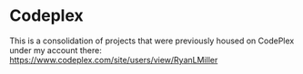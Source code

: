 # Codeplex
This is a consolidation of projects that were previously housed on CodePlex under my account there: https://www.codeplex.com/site/users/view/RyanLMiller

